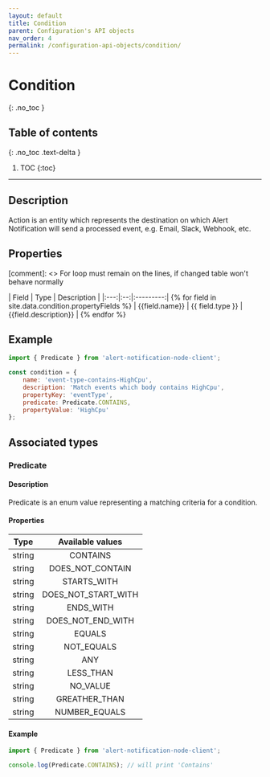 ```yaml
---
layout: default
title: Condition
parent: Configuration's API objects
nav_order: 4
permalink: /configuration-api-objects/condition/
---
```


# Condition
{: .no_toc }

## Table of contents
{: .no_toc .text-delta }

1. TOC
{:toc}

---

## Description

Action is an entity which represents the destination on which Alert Notification will send a processed event, e.g. Email, Slack, Webhook, etc.

## Properties

[comment]: <> For loop must remain on the lines, if changed table won't behave normally

| Field | Type | Description |
|:---:|:--:|:---------:| {% for field in site.data.condition.propertyFields %}
| {{field.name}} | {{ field.type }} | {{field.description}} | {% endfor %}


## Example
```js
import { Predicate } from 'alert-notification-node-client';

const condition = {
    name: 'event-type-contains-HighCpu',
    description: 'Match events which body contains HighCpu',
    propertyKey: 'eventType',
    predicate: Predicate.CONTAINS,
    propertyValue: 'HighCpu'
};
```
## Associated types

### Predicate

#### Description

Predicate is an enum value representing a matching criteria for a condition.

#### Properties

|  Type  |  Available values |
|:------:|:-----------------:|
| string |     CONTAINS      |
| string |  DOES_NOT_CONTAIN |
| string |    STARTS_WITH    |
| string |DOES_NOT_START_WITH|
| string |    ENDS_WITH      |
| string | DOES_NOT_END_WITH |
| string |     EQUALS        |
| string |    NOT_EQUALS     |
| string |       ANY         |
| string |    LESS_THAN      |
| string |    NO_VALUE       |
| string |  GREATHER_THAN    |
| string |  NUMBER_EQUALS    |

#### Example
```js
import { Predicate } from 'alert-notification-node-client';

console.log(Predicate.CONTAINS); // will print 'Contains'
```
